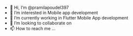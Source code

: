 - 👋 Hi, I’m @pramilapoudel397
- 👀 I’m interested in Mobile app development
- 🌱 I’m currently working in Flutter Mobile App development
- 💞️ I’m looking to collaborate on 
- 📫 How to reach me ...

<!---
pramilapoudel397/pramilapoudel397 is a ✨ special ✨ repository because its `README.md` (this file) appears on your GitHub profile.
You can click the Preview link to take a look at your changes.
--->
